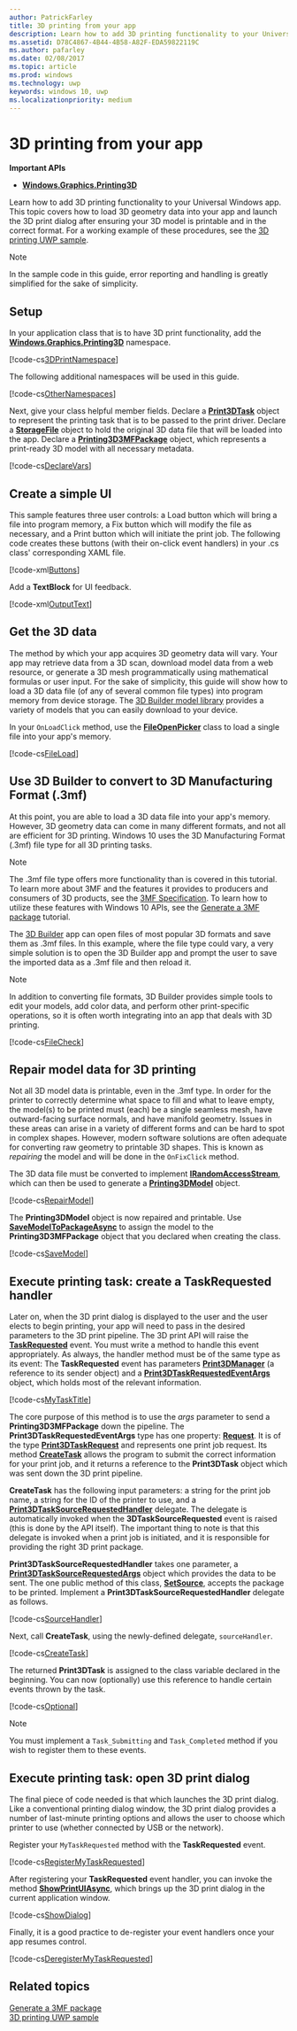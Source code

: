```yaml
---
author: PatrickFarley
title: 3D printing from your app
description: Learn how to add 3D printing functionality to your Universal Windows app. This topic covers how to launch the 3D print dialog after ensuring your 3D model is printable and in the correct format.
ms.assetid: D78C4867-4B44-4B58-A82F-EDA59822119C
ms.author: pafarley
ms.date: 02/08/2017
ms.topic: article
ms.prod: windows
ms.technology: uwp
keywords: windows 10, uwp
ms.localizationpriority: medium
---
```


# 3D printing from your app

**Important APIs**

-   [**Windows.Graphics.Printing3D**](https://msdn.microsoft.com/library/windows/apps/dn998169)

Learn how to add 3D printing functionality to your Universal Windows app. This topic covers how to load 3D geometry data into your app and launch the 3D print dialog after ensuring your 3D model is printable and in the correct format. For a working example of these procedures, see the [3D printing UWP sample](https://github.com/Microsoft/Windows-universal-samples/tree/master/Samples/3DPrinting).

> [!NOTE]
> In the sample code in this guide, error reporting and handling is greatly simplified for the sake of simplicity.

## Setup


In your application class that is to have 3D print functionality, add the [**Windows.Graphics.Printing3D**](https://msdn.microsoft.com/library/windows/apps/dn998169) namespace.

[!code-cs[3DPrintNamespace](./code/3dprinthowto/cs/MainPage.xaml.cs#Snippet3DPrintNamespace)]

The following additional namespaces will be used in this guide.

[!code-cs[OtherNamespaces](./code/3dprinthowto/cs/MainPage.xaml.cs#SnippetOtherNamespaces)]

Next, give your class helpful member fields. Declare a [**Print3DTask**](https://msdn.microsoft.com/library/windows/apps/dn998044) object to represent the printing task that is to be passed to the print driver. Declare a [**StorageFile**](https://msdn.microsoft.com/library/windows/apps/br227171) object to hold the original 3D data file that will be loaded into the app. Declare a [**Printing3D3MFPackage**](https://msdn.microsoft.com/library/windows/apps/dn998063) object, which represents a print-ready 3D model with all necessary metadata.

[!code-cs[DeclareVars](./code/3dprinthowto/cs/MainPage.xaml.cs#SnippetDeclareVars)]

## Create a simple UI

This sample features three user controls: a Load button which will bring a file into program memory, a Fix button which will modify the file as necessary, and a Print button which will initiate the print job. The following code creates these buttons (with their on-click event handlers) in your .cs class' corresponding XAML file.

[!code-xml[Buttons](./code/3dprinthowto/cs/MainPage.xaml#SnippetButtons)]

Add a **TextBlock** for UI feedback.

[!code-xml[OutputText](./code/3dprinthowto/cs/MainPage.xaml#SnippetOutputText)]



## Get the 3D data


The method by which your app acquires 3D geometry data will vary. Your app may retrieve data from a 3D scan, download model data from a web resource, or generate a 3D mesh programmatically using mathematical formulas or user input. For the sake of simplicity, this guide will show how to load a 3D data file (of any of several common file types) into program memory from device storage. The [3D Builder model library](https://developer.microsoft.com/windows/hardware/3d-builder-model-library) provides a variety of models that you can easily download to your device.

In your `OnLoadClick` method, use the [**FileOpenPicker**](https://msdn.microsoft.com/library/windows/apps/br207847) class to load a single file into your app's memory.

[!code-cs[FileLoad](./code/3dprinthowto/cs/MainPage.xaml.cs#SnippetFileLoad)]

## Use 3D Builder to convert to 3D Manufacturing Format (.3mf)

At this point, you are able to load a 3D data file into your app's memory. However, 3D geometry data can come in many different formats, and not all are efficient for 3D printing. Windows 10 uses the 3D Manufacturing Format (.3mf) file type for all 3D printing tasks.

> [!NOTE]  
> The .3mf file type offers more functionality than is covered in this tutorial. To learn more about 3MF and the features it provides to producers and consumers of 3D products, see the [3MF Specification](http://3mf.io/what-is-3mf/3mf-specification/). To learn how to utilize these features with Windows 10 APIs, see the [Generate a 3MF package](https://msdn.microsoft.com/windows/uwp/devices-sensors/generate-3mf) tutorial.

The [3D Builder](https://www.microsoft.com/store/apps/3d-builder/9wzdncrfj3t6) app can open files of most popular 3D formats and save them as .3mf files. In this example, where the file type could vary, a very simple solution is to open the 3D Builder app and prompt the user to save the imported data as a .3mf file and then reload it.

> [!NOTE]  
> In addition to converting file formats, 3D Builder provides simple tools to edit your models, add color data, and perform other print-specific operations, so it is often worth integrating into an app that deals with 3D printing.

[!code-cs[FileCheck](./code/3dprinthowto/cs/MainPage.xaml.cs#SnippetFileCheck)]

## Repair model data for 3D printing

Not all 3D model data is printable, even in the .3mf type. In order for the printer to correctly determine what space to fill and what to leave empty, the model(s) to be printed must (each) be a single seamless mesh, have outward-facing surface normals, and have manifold geometry. Issues in these areas can arise in a variety of different forms and can be hard to spot in complex shapes. However, modern software solutions are often adequate for converting raw geometry to printable 3D shapes. This is known as *repairing* the model and will be done in the `OnFixClick` method.

The 3D data file must be converted to implement [**IRandomAccessStream**](https://msdn.microsoft.com/library/windows/apps/br241731), which can then be used to generate a [**Printing3DModel**](https://msdn.microsoft.com/library/windows/apps/mt203679) object.

[!code-cs[RepairModel](./code/3dprinthowto/cs/MainPage.xaml.cs#SnippetRepairModel)]

The **Printing3DModel** object is now repaired and printable. Use [**SaveModelToPackageAsync**](https://msdn.microsoft.com/library/windows/apps/windows.graphics.printing3d.printing3d3mfpackage.savemodeltopackageasync) to assign the model to the **Printing3D3MFPackage** object that you declared when creating the class.

[!code-cs[SaveModel](./code/3dprinthowto/cs/MainPage.xaml.cs#SnippetSaveModel)]

## Execute printing task: create a TaskRequested handler


Later on, when the 3D print dialog is displayed to the user and the user elects to begin printing, your app will need to pass in the desired parameters to the 3D print pipeline. The 3D print API will raise the **[TaskRequested](https://docs.microsoft.com/uwp/api/Windows.Graphics.Printing3D.Print3DManager.TaskRequested)** event. You must write a method to handle this event appropriately. As always, the handler method must be of the same type as its event: The **TaskRequested** event has parameters [**Print3DManager**](https://msdn.microsoft.com/library/windows/apps/dn998029) (a reference to its sender object) and a [**Print3DTaskRequestedEventArgs**](https://msdn.microsoft.com/library/windows/apps/dn998051) object, which holds most of the relevant information.

[!code-cs[MyTaskTitle](./code/3dprinthowto/cs/MainPage.xaml.cs#SnippetMyTaskTitle)]

The core purpose of this method is to use the *args* parameter to send a **Printing3D3MFPackage** down the pipeline. The **Print3DTaskRequestedEventArgs** type has one property: [**Request**](https://msdn.microsoft.com/library/windows/apps/windows.graphics.printing3d.print3dtaskrequestedeventargs.request.aspx). It is of the type [**Print3DTaskRequest**](https://msdn.microsoft.com/library/windows/apps/dn998050) and represents one print job request. Its method [**CreateTask**](https://msdn.microsoft.com/library/windows/apps/windows.graphics.printing3d.print3dtaskrequest.createtask.aspx) allows the program to submit the correct information for your print job, and it returns a reference to the **Print3DTask** object which was sent down the 3D print pipeline.

**CreateTask** has the following input parameters: a string for the print job name, a string for the ID of the printer to use, and a [**Print3DTaskSourceRequestedHandler**](https://msdn.microsoft.com/library/windows/apps/windows.graphics.printing3d.print3dtasksourcerequestedhandler.aspx) delegate. The delegate is automatically invoked when the **3DTaskSourceRequested** event is raised (this is done by the API itself). The important thing to note is that this delegate is invoked when a print job is initiated, and it is responsible for providing the right 3D print package.

**Print3DTaskSourceRequestedHandler** takes one parameter, a [**Print3DTaskSourceRequestedArgs**](https://msdn.microsoft.com/library/windows/apps/dn998056) object which provides the data to be sent. The one public method of this class, [**SetSource**](https://msdn.microsoft.com/library/windows/apps/windows.graphics.printing3d.print3dtasksourcerequestedargs.setsource.aspx), accepts the package to be printed. Implement a **Print3DTaskSourceRequestedHandler** delegate as follows.

[!code-cs[SourceHandler](./code/3dprinthowto/cs/MainPage.xaml.cs#SnippetSourceHandler)]

Next, call **CreateTask**, using the newly-defined delegate, `sourceHandler`.

[!code-cs[CreateTask](./code/3dprinthowto/cs/MainPage.xaml.cs#SnippetCreateTask)]

The returned **Print3DTask** is assigned to the class variable declared in the beginning. You can now (optionally) use this reference to handle certain events thrown by the task.

[!code-cs[Optional](./code/3dprinthowto/cs/MainPage.xaml.cs#SnippetOptional)]

> [!NOTE]  
> You must implement a `Task_Submitting` and `Task_Completed` method if you wish to register them to these events.

## Execute printing task: open 3D print dialog


The final piece of code needed is that which launches the 3D print dialog. Like a conventional printing dialog window, the 3D print dialog provides a number of last-minute printing options and allows the user to choose which printer to use (whether connected by USB or the network).

Register your `MyTaskRequested` method with the **TaskRequested** event.

[!code-cs[RegisterMyTaskRequested](./code/3dprinthowto/cs/MainPage.xaml.cs#SnippetRegisterMyTaskRequested)]

After registering your **TaskRequested** event handler, you can invoke the method [**ShowPrintUIAsync**](https://msdn.microsoft.com/library/windows/apps/windows.graphics.printing3d.print3dmanager.showprintuiasync.aspx), which brings up the 3D print dialog in the current application window.

[!code-cs[ShowDialog](./code/3dprinthowto/cs/MainPage.xaml.cs#SnippetShowDialog)]

Finally, it is a good practice to de-register your event handlers once your app resumes control.  

[!code-cs[DeregisterMyTaskRequested](./code/3dprinthowto/cs/MainPage.xaml.cs#SnippetDeregisterMyTaskRequested)]

## Related topics

[Generate a 3MF package](https://msdn.microsoft.com/windows/uwp/devices-sensors/generate-3mf)  
[3D printing UWP sample](https://github.com/Microsoft/Windows-universal-samples/tree/master/Samples/3DPrinting)
 

 

